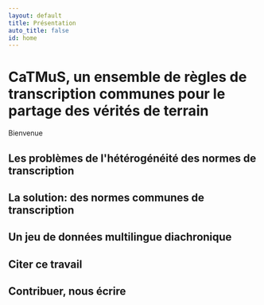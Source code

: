 ```yaml
---
layout: default
title: Présentation
auto_title: false
id: home
---
```


# CaTMuS, un ensemble de règles de transcription communes pour le partage des vérités de terrain

Bienvenue

## Les problèmes de l'hétérogénéité des normes de transcription



## La solution: des normes communes de transcription


## Un jeu de données multilingue diachronique 


## Citer ce travail



## Contribuer, nous écrire

